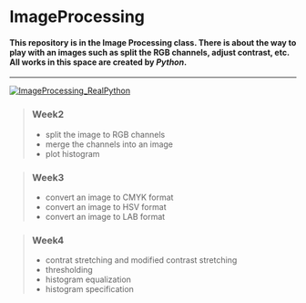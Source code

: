 # ImageProcessing
#### This repository is in the **Image Processing** class. There is about the way to play with an images such as split the RGB channels, adjust contrast, etc. All works in this space are created by *Python*.
---

[![ImageProcessing_RealPython](/assets/images/shiprock.jpg "Shiprock, New Mexico by Beau Rogers")](https://files.realpython.com/media/Image-Processing-in-Python-With-Pillow_Watermarked.b86d7e55f981.jpg)

> ### Week2 
> + split the image to RGB channels
> + merge the channels into an image
> + plot histogram

> ### Week3
> + convert an image to CMYK format
> + convert an image to HSV format
> + convert an image to LAB format

> ### Week4
> + contrat stretching and modified contrast stretching
> + thresholding
> + histogram equalization
> + histogram specification 